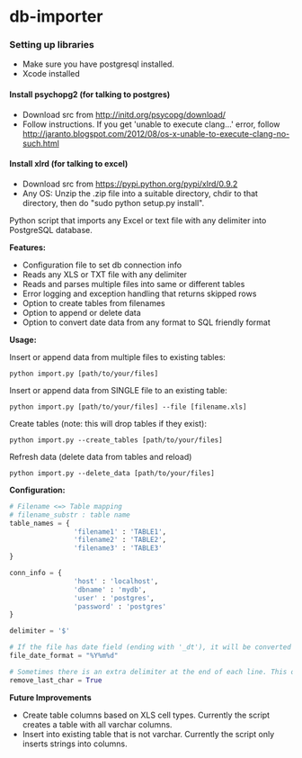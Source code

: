 db-importer
===========

### Setting up libraries
* Make sure you have postgresql installed.
* Xcode installed

#### Install psychopg2 (for talking to postgres)
* Download src from http://initd.org/psycopg/download/
* Follow instructions.  If you get 'unable to execute clang...' error, follow http://jaranto.blogspot.com/2012/08/os-x-unable-to-execute-clang-no-such.html

#### Install xlrd (for talking to excel)
* Download src from https://pypi.python.org/pypi/xlrd/0.9.2
* Any OS: Unzip the .zip file into a suitable directory, chdir to that directory, then do "sudo python setup.py install".


Python script that imports any Excel or text file with any delimiter into PostgreSQL database.

**Features:**

* Configuration file to set db connection info
* Reads any XLS or TXT file with any delimiter
* Reads and parses multiple files into same or different tables
* Error logging and exception handling that returns skipped rows
* Option to create tables from filenames
* Option to append or delete data
* Option to convert date data from any format to SQL friendly format

**Usage:**

Insert or append data from multiple files to existing tables:
```
python import.py [path/to/your/files]
```

Insert or append data from SINGLE file to an existing table:
```
python import.py [path/to/your/files] --file [filename.xls]
```

Create tables (note: this will drop tables if they exist):
```
python import.py --create_tables [path/to/your/files]
```

Refresh data (delete data from tables and reload)
```
python import.py --delete_data [path/to/your/files]
```
	
**Configuration:**
```python
# Filename <=> Table mapping
# filename_substr : table name
table_names = {	
				'filename1' : 'TABLE1',
				'filename2' : 'TABLE2',
				'filename3' : 'TABLE3'
}

conn_info = {
				'host' : 'localhost',
				'dbname' : 'mydb',
				'user' : 'postgres',
				'password' : 'postgres'
}

delimiter = '$'

# If the file has date field (ending with '_dt'), it will be converted into Postgres friendly date (ex: 2012-12-01)
file_date_format = "%Y%m%d"

# Sometimes there is an extra delimiter at the end of each line. This optionally removes the last character of each line. 
remove_last_char = True
```

**Future Improvements**
* Create table columns based on XLS cell types.  Currently the script creates a table with all varchar columns.
* Insert into existing table that is not varchar.  Currently the script only inserts strings into columns.

